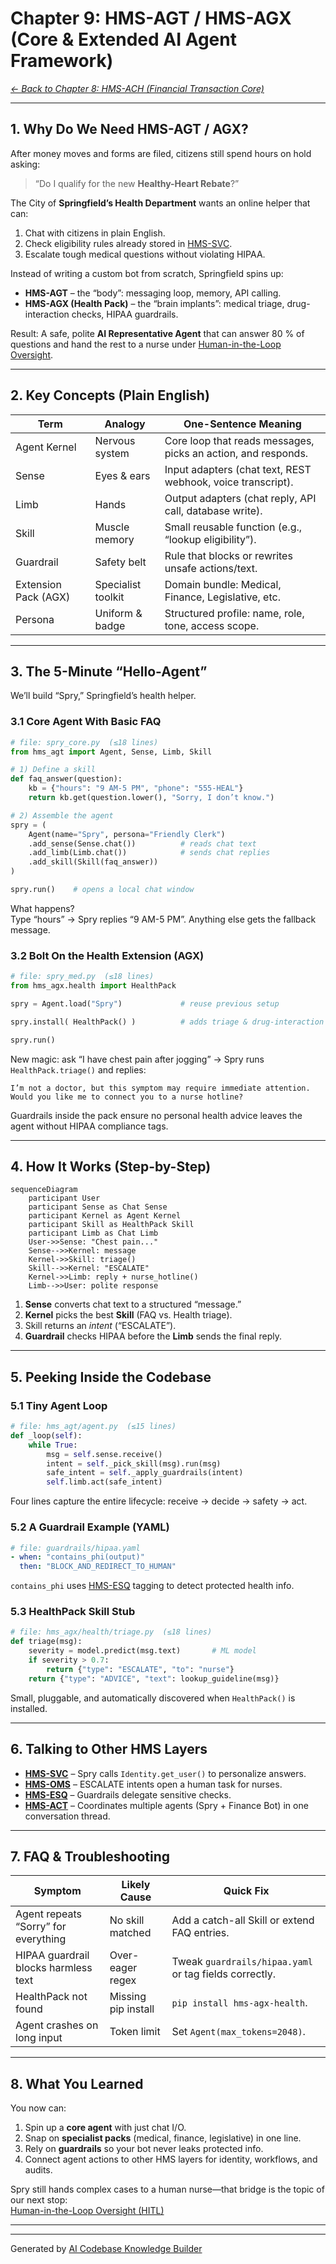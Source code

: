 # Chapter 9: HMS-AGT / HMS-AGX (Core & Extended AI Agent Framework)

*[← Back to Chapter&nbsp;8: HMS-ACH (Financial Transaction Core)](08_hms_ach__financial_transaction_core__.md)*  

---

## 1. Why Do We Need HMS-AGT / AGX?

After money moves and forms are filed, citizens still spend hours on hold asking:

> “Do I qualify for the new **Healthy-Heart Rebate**?”

The City of **Springfield’s Health Department** wants an online helper that can:

1. Chat with citizens in plain English.  
2. Check eligibility rules already stored in [HMS-SVC](04_hms_svc__core_backend_services__.md).  
3. Escalate tough medical questions without violating HIPAA.  

Instead of writing a custom bot from scratch, Springfield spins up:

* **HMS-AGT** – the “body”: messaging loop, memory, API calling.  
* **HMS-AGX (Health Pack)** – the “brain implants”: medical triage, drug-interaction checks, HIPAA guardrails.

Result: A safe, polite **AI Representative Agent** that can answer 80 % of questions and hand the rest to a nurse under [Human-in-the-Loop Oversight](10_human_in_the_loop_oversight__hitl__.md).

---

## 2. Key Concepts (Plain English)

| Term | Analogy | One-Sentence Meaning |
|------|---------|----------------------|
| Agent Kernel | Nervous system | Core loop that reads messages, picks an action, and responds. |
| Sense | Eyes & ears | Input adapters (chat text, REST webhook, voice transcript). |
| Limb | Hands | Output adapters (chat reply, API call, database write). |
| Skill | Muscle memory | Small reusable function (e.g., “lookup eligibility”). |
| Guardrail | Safety belt | Rule that blocks or rewrites unsafe actions/text. |
| Extension Pack (AGX) | Specialist toolkit | Domain bundle: Medical, Finance, Legislative, etc. |
| Persona | Uniform & badge | Structured profile: name, role, tone, access scope. |

---

## 3. The 5-Minute “Hello-Agent”

We’ll build “Spry,” Springfield’s health helper.

### 3.1 Core Agent With Basic FAQ

```python
# file: spry_core.py  (≤18 lines)
from hms_agt import Agent, Sense, Limb, Skill

# 1) Define a skill
def faq_answer(question):
    kb = {"hours": "9 AM-5 PM", "phone": "555-HEAL"}
    return kb.get(question.lower(), "Sorry, I don’t know.")

# 2) Assemble the agent
spry = (
    Agent(name="Spry", persona="Friendly Clerk")
    .add_sense(Sense.chat())          # reads chat text
    .add_limb(Limb.chat())            # sends chat replies
    .add_skill(Skill(faq_answer))
)

spry.run()    # opens a local chat window
```

What happens?  
Type “hours” → Spry replies “9 AM-5 PM”. Anything else gets the fallback message.

### 3.2 Bolt On the Health Extension (AGX)

```python
# file: spry_med.py  (≤18 lines)
from hms_agx.health import HealthPack

spry = Agent.load("Spry")             # reuse previous setup

spry.install( HealthPack() )          # adds triage & drug-interaction skills

spry.run()
```

New magic: ask “I have chest pain after jogging” → Spry runs `HealthPack.triage()` and replies:

```
I’m not a doctor, but this symptom may require immediate attention.
Would you like me to connect you to a nurse hotline?
```

Guardrails inside the pack ensure no personal health advice leaves the agent without HIPAA compliance tags.

---

## 4. How It Works (Step-by-Step)

```mermaid
sequenceDiagram
    participant User
    participant Sense as Chat Sense
    participant Kernel as Agent Kernel
    participant Skill as HealthPack Skill
    participant Limb as Chat Limb
    User->>Sense: "Chest pain..."
    Sense-->>Kernel: message
    Kernel->>Skill: triage()
    Skill-->>Kernel: "ESCALATE"
    Kernel->>Limb: reply + nurse_hotline()
    Limb-->>User: polite response
```

1. **Sense** converts chat text to a structured “message.”  
2. **Kernel** picks the best **Skill** (FAQ vs. Health triage).  
3. Skill returns an *intent* (“ESCALATE”).  
4. **Guardrail** checks HIPAA before the **Limb** sends the final reply.

---

## 5. Peeking Inside the Codebase

### 5.1 Tiny Agent Loop

```python
# file: hms_agt/agent.py  (≤15 lines)
def _loop(self):
    while True:
        msg = self.sense.receive()
        intent = self._pick_skill(msg).run(msg)
        safe_intent = self._apply_guardrails(intent)
        self.limb.act(safe_intent)
```

Four lines capture the entire lifecycle: receive → decide → safety → act.

### 5.2 A Guardrail Example (YAML)

```yaml
# file: guardrails/hipaa.yaml
- when: "contains_phi(output)"
  then: "BLOCK_AND_REDIRECT_TO_HUMAN"
```

`contains_phi` uses [HMS-ESQ](07_hms_esq__legal_compliance_intelligence__.md) tagging to detect protected health info.

### 5.3 HealthPack Skill Stub

```python
# file: hms_agx/health/triage.py  (≤18 lines)
def triage(msg):
    severity = model.predict(msg.text)       # ML model
    if severity > 0.7:
        return {"type": "ESCALATE", "to": "nurse"}
    return {"type": "ADVICE", "text": lookup_guideline(msg)}
```

Small, pluggable, and automatically discovered when `HealthPack()` is installed.

---

## 6. Talking to Other HMS Layers

* **[HMS-SVC](04_hms_svc__core_backend_services__.md)** – Spry calls `Identity.get_user()` to personalize answers.  
* **[HMS-OMS](12_hms_oms__operational_workflow_manager__.md)** – ESCALATE intents open a human task for nurses.  
* **[HMS-ESQ](07_hms_esq__legal_compliance_intelligence__.md)** – Guardrails delegate sensitive checks.  
* **[HMS-ACT](11_hms_act__agent_action_orchestrator__.md)** – Coordinates multiple agents (Spry + Finance Bot) in one conversation thread.

---

## 7. FAQ & Troubleshooting

| Symptom | Likely Cause | Quick Fix |
|---------|--------------|-----------|
| Agent repeats “Sorry” for everything | No skill matched | Add a catch-all Skill or extend FAQ entries. |
| HIPAA guardrail blocks harmless text | Over-eager regex | Tweak `guardrails/hipaa.yaml` or tag fields correctly. |
| HealthPack not found | Missing pip install | `pip install hms-agx-health`. |
| Agent crashes on long input | Token limit | Set `Agent(max_tokens=2048)`. |

---

## 8. What You Learned

You now can:

1. Spin up a **core agent** with just chat I/O.  
2. Snap on **specialist packs** (medical, finance, legislative) in one line.  
3. Rely on **guardrails** so your bot never leaks protected info.  
4. Connect agent actions to other HMS layers for identity, workflows, and audits.

Spry still hands complex cases to a human nurse—that bridge is the topic of our next stop:  
[Human-in-the-Loop Oversight (HITL)](10_human_in_the_loop_oversight__hitl__.md)

---

---

Generated by [AI Codebase Knowledge Builder](https://github.com/The-Pocket/Tutorial-Codebase-Knowledge)